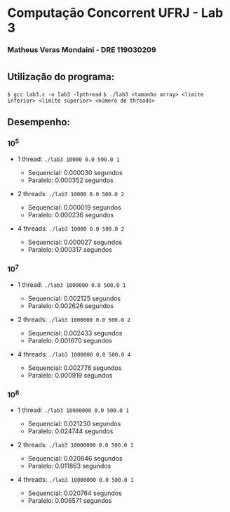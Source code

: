 # Computação Concorrent UFRJ - Lab 3

### Matheus Veras Mondaini - DRE 119030209

#

## Utilização do programa:

`$ gcc lab3.c -o lab3 -lpthread`
`$ ./lab3 <tamanho array> <limite inferior> <limite superior> <número de threads>`

## Desempenho:

### $10^5$

- 1 thread: `./lab3 10000 0.0 500.0 1`
    - Sequencial: 0.000030 segundos
    - Paralelo: 0.000352 segundos

- 2 threads: `./lab3 10000 0.0 500.0 2`
    - Sequencial: 0.000019 segundos
    - Paralelo: 0.000236 segundos

- 4 threads: `./lab3 10000 0.0 500.0 2`
    - Sequencial: 0.000027 segundos
    - Paralelo: 0.000317 segundos

### $10^7$

- 1 thread: `./lab3 1000000 0.0 500.0 1`
    - Sequencial: 0.002125 segundos
    - Paralelo: 0.002626 segundos

- 2 threads: `./lab3 1000000 0.0 500.0 2`
    - Sequencial: 0.002433 segundos
    - Paralelo: 0.001670 segundos

- 4 threads: `./lab3 1000000 0.0 500.0 4`
    - Sequencial: 0.002778 segundos
    - Paralelo: 0.000919 segundos

### $10^8$

- 1 thread: `./lab3 10000000 0.0 500.0 1`
    - Sequencial: 0.021230 segundos
    - Paralelo: 0.024744 segundos

- 2 threads: `./lab3 10000000 0.0 500.0 1`
    - Sequencial: 0.020846 segundos
    - Paralelo: 0.011863 segundos

- 4 threads: `./lab3 10000000 0.0 500.0 1`
    - Sequencial: 0.020764 segundos
    - Paralelo: 0.006571 segundos